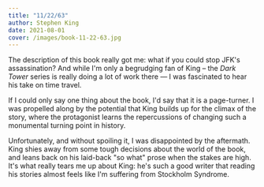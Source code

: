 ```yaml
---
title: "11/22/63"
author: Stephen King
date: 2021-08-01
cover: /images/book-11-22-63.jpg
---
```


The description of this book really got me: what if you could stop JFK's assassination? And while I'm only a begrudging fan of King – the _Dark Tower_ series is really doing a lot of work there — I was fascinated to hear his take on time travel.

If I could only say one thing about the book, I'd say that it is a page-turner. I was propelled along by the potential that King builds up for the climax of the story, where the protagonist learns the repercussions of changing such a monumental turning point in history.

Unfortunately, and without spoiling it, I was disappointed by the aftermath. King shies away from some tough decisions about the world of the book, and leans back on his laid-back "so what" prose when the stakes are high. It's what really tears me up about King: he's such a good writer that reading his stories almost feels like I'm suffering from Stockholm Syndrome.